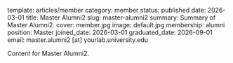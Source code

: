 template: articles/member
category: member
status: published
date: 2026-03-01
title: Master Alumni2
slug: master-alumni2
summary: Summary of Master Alumni2.
cover: member.jpg
image: default.jpg
membership: alumni
position: Master
joined_date: 2026-03-01
graduated_date: 2026-09-01
email: master.alumni2 [at] yourlab.university.edu

Content for Master Alumni2.
